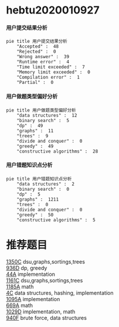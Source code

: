 # hebtu2020010927

<!-- tabs:start -->



#### **用户提交结果分析**

```mermaid
pie title 用户提交结果分析
    "Accepted" :  48
    "Rejected" :  0
    "Wrong answer" :  39
    "Runtime error" :  4
    "Time limit exceeded" :  7
    "Memory limit exceeded" :  0
    "Compilation error" :  1
    "Partial" :  0
```

#### **用户做题类型偏好分析**

```mermaid
pie title 用户做题类型偏好分析
    "data structures" :  12
    "binary search" :  5
    "dp" :  49
    "graphs" :  11
    "trees" :  9
    "divide and conquer" :  0
    "greedy" :  49
    "constructive algorithms" :  28
```
#### **用户错题知识点分析**

```mermaid
pie title 用户错题知识点分析
    "data structures" :  2
    "binary search" :  0
    "dp" :  5
    "graphs" :  1211
    "trees" :  0
    "divide and conquer" :  0
    "greedy" :  50
    "constructive algorithms" :  5
```



<!-- tabs:end -->
# 推荐题目
[1350C](https://codeforces.com/contest/1350/problem/C)		dsu,graphs,sortings,trees		  
[936D](https://codeforces.com/contest/936/problem/D)		dp,
                        greedy		  
[44A](https://codeforces.com/contest/44/problem/A)		implementation		  
[1161C](https://codeforces.com/contest/1161/problem/C)		dsu,graphs,sortings,trees		  
[1185A](https://codeforces.com/contest/1185/problem/A)		math		  
[4C](https://codeforces.com/contest/4/problem/C)		data structures,
                        hashing,
                        implementation		  
[1095A](https://codeforces.com/contest/1095/problem/A)		implementation		  
[669A](https://codeforces.com/contest/669/problem/A)		math		  
[1029D](https://codeforces.com/contest/1029/problem/D)		implementation,
                        math		  
[940F](https://codeforces.com/contest/940/problem/F)		brute force,
                        data structures		  
